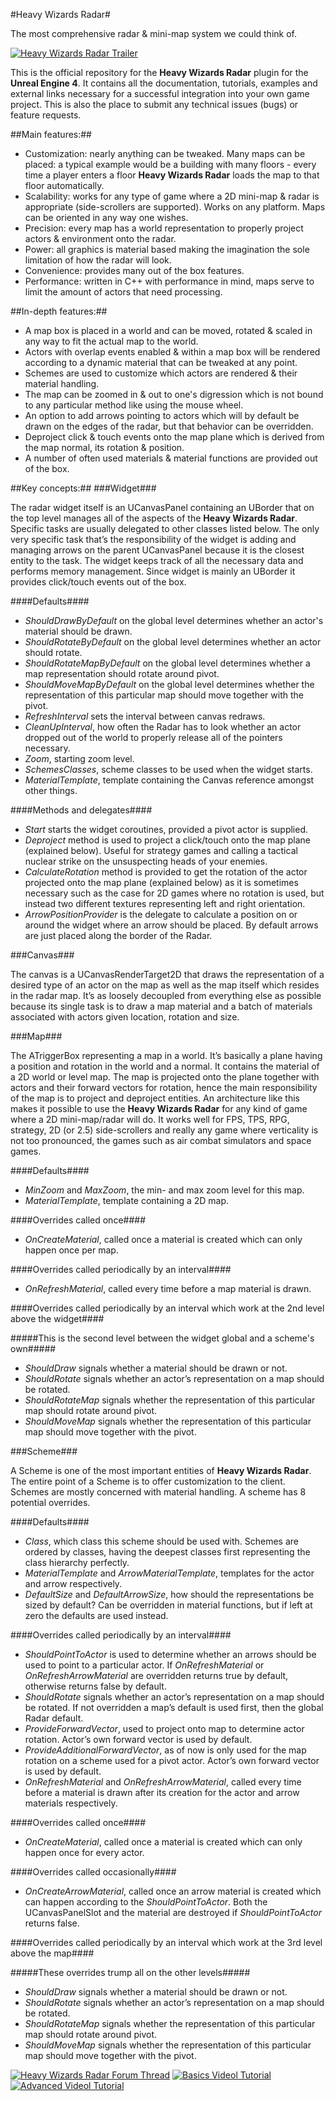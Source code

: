 #Heavy Wizards Radar#

The most comprehensive radar & mini-map system we could think of.

[![Heavy Wizards Radar Trailer](/images/YoutubeTrailer.png)](https://www.youtube.com/watch?v=K-1kpFTDVMc)

This is the official repository for the **Heavy Wizards Radar** plugin for the **Unreal Engine 4**.
It contains all the documentation, tutorials, examples and external links necessary for a successful integration into your own game project.
This is also the place to submit any technical issues (bugs) or feature requests.

##Main features:##
* Customization: nearly anything can be tweaked. Many maps can be placed: a typical example would be a building with many floors - every time a player enters a floor **Heavy Wizards Radar** loads the map to that floor automatically.
* Scalability: works for any type of game where a 2D mini-map & radar is appropriate (side-scrollers are supported). Works on any platform. Maps can be oriented in any way one wishes.
* Precision: every map has a world representation to properly project actors & environment onto the radar.
* Power: all graphics is material based making the imagination the sole limitation of how the radar will look.
* Convenience: provides many out of the box features.
* Performance: written in C++ with performance in mind, maps serve to limit the amount of actors that need processing.

##In-depth features:##
* A map box is placed in a world and can be moved, rotated & scaled in any way to fit the actual map to the world.
* Actors with overlap events enabled & within a map box will be rendered according to a dynamic material that can be tweaked at any point.
* Schemes are used to customize which actors are rendered & their material handling.
* The map can be zoomed in & out to one's digression which is not bound to any particular method like using the mouse wheel.
* An option to add arrows pointing to actors which will by default be drawn on the edges of the radar, but that behavior can be overridden.
* Deproject click & touch events onto the map plane which is derived from the map normal, its rotation & position.
* A number of often used materials & material functions are provided out of the box.

##Key concepts:##
###Widget###

The radar widget itself is an UCanvasPanel containing an UBorder that on the top level manages all of the aspects of the **Heavy Wizards Radar**. Specific tasks are usually delegated to other classes listed below. The only very specific task that’s the responsibility of the widget is adding and managing arrows on the parent UCanvasPanel because
it is the closest entity to the task. The widget keeps track of all the necessary data and performs memory management. Since widget is mainly an UBorder it provides click/touch events out of the box.

####Defaults####

*	*ShouldDrawByDefault* on the global level determines whether an actor's material should be drawn.
*	*ShouldRotateByDefault* on the global level determines whether an actor should rotate.
*	*ShouldRotateMapByDefault* on the global level determines whether a map representation should rotate around pivot.
*	*ShouldMoveMapByDefault* on the global level determines whether the representation of this particular map should move together with the pivot.
*	*RefreshInterval* sets the interval between canvas redraws.
*	*CleanUpInterval*, how often the Radar has to look whether an actor dropped out of the world to properly release all of the pointers necessary.
*	*Zoom*, starting zoom level.
*	*SchemesClasses*, scheme classes to be used when the widget starts.
*	*MaterialTemplate*, template containing the Canvas reference amongst other things.

####Methods and delegates####

*	*Start* starts the widget coroutines, provided a pivot actor is supplied.
*	*Deproject* method is used to project a click/touch onto the map plane (explained below). Useful for strategy games and calling a tactical nuclear strike on the unsuspecting heads of your enemies.
*	*CalculateRotation* method is provided to get the rotation of the actor projected onto the map plane (explained below) as it is sometimes necessary such as the case for 2D games where no rotation is used, but instead two different textures representing left and right orientation.
*	*ArrowPositionProvider* is the delegate to calculate a position on or around the widget where an arrow should be placed. By default arrows are just placed along the border of the Radar.

###Canvas###

The canvas is a UCanvasRenderTarget2D that draws the representation of a desired type of an actor on the map as well as the map itself which resides in the radar map.
It’s as loosely decoupled from everything else as possible because its single task is to draw a map material and a batch of materials associated with actors given location, rotation and size.

###Map###

The ATriggerBox representing a map in a world. It’s basically a plane having a position and rotation in the world and a normal.
It contains the material of a 2D world or level map. The map is projected onto the plane together with actors and their forward vectors for rotation,
hence the main responsibility of the map is to project and deproject entities. An architecture like this makes it possible to use the **Heavy Wizards Radar** for any kind of game where a 2D mini-map/radar will do.
It works well for FPS, TPS, RPG, strategy, 2D (or 2.5) side-scrollers and really any game where verticality is not too pronounced, the games such as air combat simulators and space games.

####Defaults####

*	*MinZoom* and *MaxZoom*, the min- and max zoom level for this map.
*	*MaterialTemplate*, template containing a 2D map.

####Overrides called once####

*	*OnCreateMaterial*, called once a material is created which can only happen once per map.

####Overrides called periodically by an interval####

*	*OnRefreshMaterial*, called every time before a map material is drawn.

####Overrides called periodically by an interval which work at the 2nd level above the widget####

#####This is the second level between the widget global and a scheme's own#####

*	*ShouldDraw* signals whether a material should be drawn or not.
*	*ShouldRotate* signals whether an actor’s representation on a map should be rotated.
*	*ShouldRotateMap* signals whether the representation of this particular map should rotate around pivot.
*	*ShouldMoveMap* signals whether the representation of this particular map should move together with the pivot.

###Scheme###

A Scheme is one of the most important entities of **Heavy Wizards Radar**. The entire point of a Scheme is to offer customization to the client.
Schemes are mostly concerned with material handling. A scheme has 8 potential overrides.

####Defaults####

* *Class*, which class this scheme should be used with. Schemes are ordered by classes, having the deepest classes first representing the class hierarchy perfectly.
* *MaterialTemplate* and *ArrowMaterialTemplate*, templates for the actor and arrow respectively.
* *DefaultSize* and *DefaultArrowSize*, how should the representations be sized by default? Can be overridden in material functions, but if left at zero the defaults are used instead.

####Overrides called periodically by an interval####

*	*ShouldPointToActor* is used to determine whether an arrows should be used to point to a particular actor. If *OnRefreshMaterial* or *OnRefreshArrowMaterial* are overridden returns true by default, otherwise returns false by default.
*	*ShouldRotate* signals whether an actor’s representation on a map should be rotated. If not overridden a map’s default is used first, then the global Radar default.
*	*ProvideForwardVector*, used to project onto map to determine actor rotation. Actor’s own forward vector is used by default.
*	*ProvideAdditionalForwardVector*, as of now is only used for the map rotation on a scheme used for a pivot actor. Actor’s own forward vector is used by default.
*	*OnRefreshMaterial* and *OnRefreshArrowMaterial*, called every time before a material is drawn after its creation for the actor and arrow materials respectively.

####Overrides called once####
*	*OnCreateMaterial*, called once a material is created which can only happen once for every actor.

####Overrides called occasionally####
* *OnCreateArrowMaterial*, called once an arrow material is created which can happen according to the *ShouldPointToActor*.
Both the UCanvasPanelSlot and the material are destroyed if *ShouldPointToActor* returns false.

####Overrides called periodically by an interval which work at the 3rd level above the map####

#####These overrides trump all on the other levels#####

*	*ShouldDraw* signals whether a material should be drawn or not.
*	*ShouldRotate* signals whether an actor’s representation on a map should be rotated.
*	*ShouldRotateMap* signals whether the representation of this particular map should rotate around pivot.
*	*ShouldMoveMap* signals whether the representation of this particular map should move together with the pivot.

[![Heavy Wizards Radar Forum Thread](/images/ForumThread.png)](https://forums.unrealengine.com/showthread.php?129826-Heavy-Wizards-Radar-C-UMG-plugin&highlight=Heavy+WIzards)
[![Basics Videol Tutorial](/images/BasicsTutorial.png)](https://www.youtube.com/watch?v=Bn-_tayO3pw)
[![Advanced Videol Tutorial](/images/AdvancedTutorial.png)](https://www.youtube.com/watch?v=bKVpsYQyZzI)
